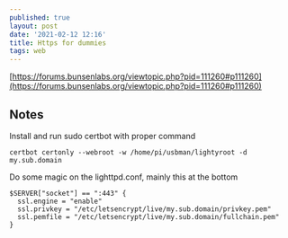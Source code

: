 ```yaml
---
published: true
layout: post
date: '2021-02-12 12:16'
title: Https for dummies
tags: web 
---
```

[https://forums.bunsenlabs.org/viewtopic.php?pid=111260#p111260](https://forums.bunsenlabs.org/viewtopic.php?pid=111260#p111260)

## Notes

Install and run sudo certbot with proper command

    certbot certonly --webroot -w /home/pi/usbman/lightyroot -d my.sub.domain

Do some magic on the lighttpd.conf, mainly this at the bottom

    $SERVER["socket"] == ":443" {
      ssl.engine = "enable"
      ssl.privkey = "/etc/letsencrypt/live/my.sub.domain/privkey.pem"
      ssl.pemfile = "/etc/letsencrypt/live/my.sub.domain/fullchain.pem"
    }


